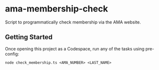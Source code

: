 # ama-membership-check

Script to programmatically check membership via the AMA website.

## Getting Started

Once opening this project as a Codespace, run any of the tasks using pre-config:

`node check_membership.ts <AMA_NUMBER> <LAST_NAME>`